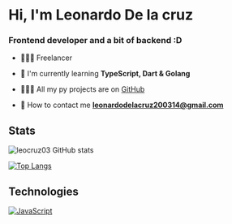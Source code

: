 # Hi, I'm Leonardo De la cruz

### Frontend developer and a bit of backend :D

- 👷🏻‍♂️ Freelancer

- 🌼 I'm currently learning **TypeScript, Dart & Golang**

- 👨🏻‍💻 All my py projects are on [GitHub](GitHub)

- 📨 How to contact me **leonardodelacruz200314@gmail.com**

## Stats
![leocruz03 GitHub stats](https://github-readme-stats.vercel.app/api?username=leocruz03&hide=contribs,prs&show_icons=true&theme=tokyonight)

[![Top Langs](https://github-readme-stats.vercel.app/api/top-langs/?username=leocruz03&layout=compact)](https://github.com/anuraghazra/github-readme-stats)

## Technologies
[![JavaScript](https://img.shields.io/badge/JavaScript-F7DF1E?style=for-the-badge&logo=javascript&logoColor=white&labelColor=101010)]()

